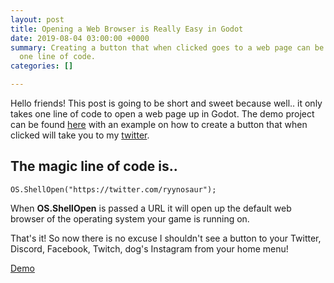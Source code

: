 ```yaml
---
layout: post
title: Opening a Web Browser is Really Easy in Godot
date: 2019-08-04 03:00:00 +0000
summary: Creating a button that when clicked goes to a web page can be done with this
  one line of code.
categories: []

---
```

Hello friends! This post is going to be short and sweet because well.. it only takes one line of code to open a web page up in Godot. The demo project can be found [here](https://github.com/ryynosaur/GodotOpenWebBrowser) with an example on how to create a button that when clicked will take you to my [twitter](https://twitter.com/ryynosaur).

## The magic line of code is..

    OS.ShellOpen("https://twitter.com/ryynosaur");

When **OS.ShellOpen** is passed a URL it will open up the default web browser of the operating system your game is running on. 

That's it! So now there is no excuse I shouldn't see a button to your Twitter, Discord, Facebook, Twitch, dog's Instagram from your home menu!

[Demo](https://github.com/ryynosaur/GodotOpenWebBrowser)